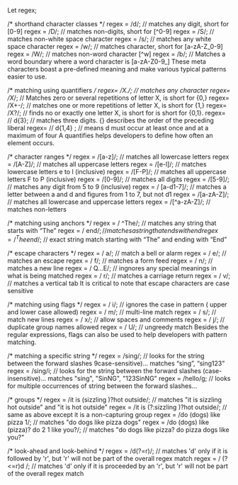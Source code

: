 Let regex;

/* shorthand character classes */
regex = /d/; // matches any digit, short for [0-9]
regex = /D/; // matches non-digits, short for [^0-9]
regex = /S/; // matches non-white space character
regex = /s/; // matches any white space character
regex = /w/; // matches character, short for [a-zA-Z_0-9]
regex = /W/; // matches non-word character [^w]
regex = /b/; // Matches a word boundary where a word character is [a-zA-Z0-9_]
These meta characters boast a pre-defined meaning and make various typical patterns easier to use.

/* matching using quantifiers */
regex= /X./; // matches any character
regex= /X*/; // Matches zero or several repetitions of letter X, is short for {0,}
regex= /X+-/; // matches one or more repetitions of letter X, is short for {1,}
regex= /X?/; // finds no or exactly one letter X, is short for is short for {0,1}.
regex= // d{3}; // matches three digits. {} describes the order of the preceding liberal
regex= // d{1,4} ; // means d must occur at least once and at a maximum of four
A quantifies helps developers to define how often an element occurs.

/* character ranges */
regex = /[a-z]/; // matches all lowercase letters
regex = /[A-Z]/; // matches all uppercase letters
regex = /[e-l]/; // matches lowercase letters e to l (inclusive)
regex = /[F-P]/; // matches all uppercase letters F to P (inclusive)
regex = /[0-9]/; // matches all digits
regex = /[5-9]/; // matches any digit from 5 to 9 (inclusive)
regex = / [a-d1-7]/; // matches a letter between a and d and figures from 1 to 7, but not d1
regex = /[a-zA-Z]/; // matches all lowercase and uppercase letters
regex = /[^a-zA-Z]/; // matches non-letters

/* matching using anchors */
regex = / ^The/; // matches any string that starts with “The”
regex = / end$/; // matches a string that ends with end
regex = / ^The end$/; // exact string match starting with “The” and ending with “End”

/* escape characters */
regex = / a/; // match a bell or alarm
regex = / e/; // matches an escape
regex = / f/; // matches a form feed
regex = / n/; // matches a new line
regex = / Q…E/; // ingnores any special meanings in what is being matched
regex = / r/; // matches a carriage return
regex = / v/; // matches a vertical tab
It is critical to note that escape characters are case sensitive

/* matching using flags */
regex = / i/; // ignores the case in pattern ( upper and lower case allowed)
regex = / m/; // multi-line match
regex = / s/; // match new lines
regex = / x/; // allow spaces and comments
regex = / j/; // duplicate group names allowed
regex = / U/; // ungreedy match
Besides the regular expressions, flags can also be used to help developers with pattern matching.

/* matching a specific string */
regex = /sing/; // looks for the string between the forward slashes 9case-sensitive)… matches “sing”, “sing123”
regex = /sing/i; // looks for the string between the forward slashes (case-insensitive)... matches "sing", "SinNG", "123SinNG"
regex = /hello/g; // looks for multiple occurrences of string between the forward slashes...

/* groups */
regex = /it is (sizzling )?hot outside/; // matches "it is sizzling hot outside" and "it is hot outside"
regex = /it is (?:sizzling )?hot outside/; // same as above except it is a non-capturing group
regex = /do (dogs) like pizza 1/; // matches "do dogs like pizza dogs"
regex = /do (dogs) like (pizza)? do 2 1 like you?/; // matches "do dogs like pizza? do pizza dogs like you?"

/* look-ahead and look-behind */
regex = /d(?=r)/; // matches 'd' only if it is followed by 'r', but 'r' will not be part of the overall regex match
regex = / (?<=r)d /; // matches 'd' only if it is proceeded by an 'r', but 'r' will not be part of the overall regex match